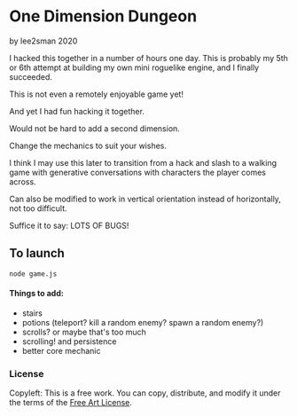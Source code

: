 # One Dimension Dungeon

by lee2sman 2020

I hacked this together in a number of hours one day. This is probably my 5th or 6th attempt at building my own mini roguelike engine, and I finally succeeded. 

This is not even a remotely enjoyable game yet!

And yet I had fun hacking it together.

Would not be hard to add a second dimension.

Change the mechanics to suit your wishes.

I think I may use this later to transition from a hack and slash to a walking game with generative conversations with characters the player comes across.

Can also be modified to work in vertical orientation instead of horizontally, not too difficult.

Suffice it to say: LOTS OF BUGS!

## To launch

```
node game.js
```

#### Things to add:
- stairs
- potions (teleport? kill a random enemy? spawn a random enemy?)
- scrolls? or maybe that's too much
- scrolling! and persistence
- better core mechanic


### License

Copyleft: This is a free work. You can copy, distribute, and modify it under the terms of the [Free Art License](http://artlibre.org/licence/lal/en/).

